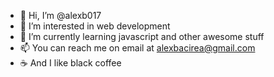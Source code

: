 - 👋 Hi, I’m @alexb017
- 👀 I’m interested in web development
- 🌱 I’m currently learning javascript and other awesome stuff
- 📫 You can reach me on email at alexbacirea@gmail.com
- ☕ And I like black coffee

<!---
alexb017/alexb017 is a ✨ special ✨ repository because its `README.md` (this file) appears on your GitHub profile.
You can click the Preview link to take a look at your changes.

- 💞️ I’m looking to collaborate on ... well nothing right now
--->
